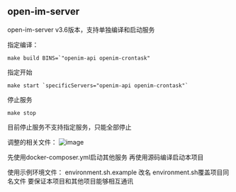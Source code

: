 ## open-im-server
open-im-server v3.6版本，支持单独编译和启动服务

指定编译：
```
make build BINS=`"openim-api openim-crontask"
```
指定开始

```
make start `specificServers="openim-api openim-crontask"`
```
停止服务
```
make stop
```
目前停止服务不支持指定服务，只能全部停止

调整的相关文件：
![image](https://github.com/wesley-24-1538/root-open-im-server/assets/169232774/e5e89586-309f-4a42-b2a5-e5e11dd7d9a7)

先使用docker-composer.yml启动其他服务
再使用源码编译启动本项目

使用示例环境文件：
environment.sh.example 改名 environment.sh覆盖项目同名文件
要保证本项目和其他项目能够相互通讯
